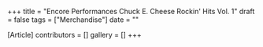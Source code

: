 +++
title = "Encore Performances Chuck E. Cheese Rockin' Hits Vol. 1"
draft = false
tags = ["Merchandise"]
date = ""

[Article]
contributors = []
gallery = []
+++
